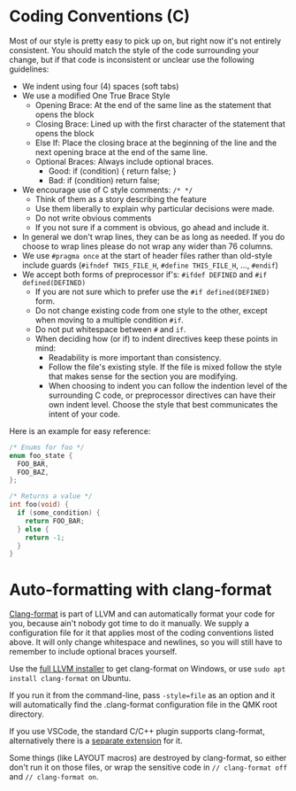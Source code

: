 # Coding Conventions (C)

Most of our style is pretty easy to pick up on, but right now it's not entirely consistent. You should match the style of the code surrounding your change, but if that code is inconsistent or unclear use the following guidelines:

* We indent using four (4) spaces (soft tabs)
* We use a modified One True Brace Style
  * Opening Brace: At the end of the same line as the statement that opens the block
  * Closing Brace: Lined up with the first character of the statement that opens the block
  * Else If: Place the closing brace at the beginning of the line and the next opening brace at the end of the same line.
  * Optional Braces: Always include optional braces.
    * Good: if (condition) { return false; }
    * Bad: if (condition) return false;
* We encourage use of C style comments: `/* */`
  * Think of them as a story describing the feature
  * Use them liberally to explain why particular decisions were made.
  * Do not write obvious comments
  * If you not sure if a comment is obvious, go ahead and include it.
* In general we don't wrap lines, they can be as long as needed. If you do choose to wrap lines please do not wrap any wider than 76 columns.
* We use `#pragma once` at the start of header files rather than old-style include guards (`#ifndef THIS_FILE_H`, `#define THIS_FILE_H`, ..., `#endif`)
* We accept both forms of preprocessor if's: `#ifdef DEFINED` and `#if defined(DEFINED)`
  * If you are not sure which to prefer use the `#if defined(DEFINED)` form.
  * Do not change existing code from one style to the other, except when moving to a multiple condition `#if`.
  * Do not put whitespace between `#` and `if`.
  * When deciding how (or if) to indent directives keep these points in mind:
    * Readability is more important than consistency.
    * Follow the file's existing style. If the file is mixed follow the style that makes sense for the section you are modifying.
    * When choosing to indent you can follow the indention level of the surrounding C code, or preprocessor directives can have their own indent level. Choose the style that best communicates the intent of your code.

Here is an example for easy reference:

```c
/* Enums for foo */
enum foo_state {
  FOO_BAR,
  FOO_BAZ,
};

/* Returns a value */
int foo(void) {
  if (some_condition) {
    return FOO_BAR;
  } else {
    return -1;
  }
}
```

# Auto-formatting with clang-format

[Clang-format](https://clang.llvm.org/docs/ClangFormat.html) is part of LLVM and can automatically format your code for you, because ain't nobody got time to do it manually. We supply a configuration file for it that applies most of the coding conventions listed above. It will only change whitespace and newlines, so you will still have to remember to include optional braces yourself.

Use the [full LLVM installer](http://llvm.org/builds/) to get clang-format on Windows, or use `sudo apt install clang-format` on Ubuntu.

If you run it from the command-line, pass `-style=file` as an option and it will automatically find the .clang-format configuration file in the QMK root directory.

If you use VSCode, the standard C/C++ plugin supports clang-format, alternatively there is a [separate extension](https://marketplace.visualstudio.com/items?itemName=LLVMExtensions.ClangFormat) for it.

Some things (like LAYOUT macros) are destroyed by clang-format, so either don't run it on those files, or wrap the sensitive code in `// clang-format off` and `// clang-format on`.

